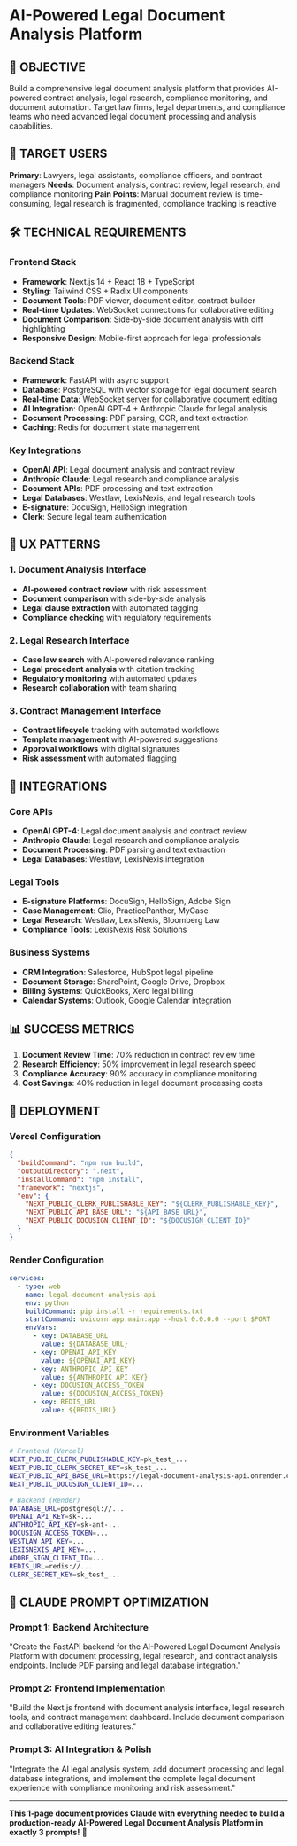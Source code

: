 # AI-Powered Legal Document Analysis Platform

## 🎯 OBJECTIVE
Build a comprehensive legal document analysis platform that provides AI-powered contract analysis, legal research, compliance monitoring, and document automation. Target law firms, legal departments, and compliance teams who need advanced legal document processing and analysis capabilities.

## 👥 TARGET USERS
**Primary**: Lawyers, legal assistants, compliance officers, and contract managers
**Needs**: Document analysis, contract review, legal research, and compliance monitoring
**Pain Points**: Manual document review is time-consuming, legal research is fragmented, compliance tracking is reactive

## 🛠️ TECHNICAL REQUIREMENTS

### Frontend Stack
- **Framework**: Next.js 14 + React 18 + TypeScript
- **Styling**: Tailwind CSS + Radix UI components
- **Document Tools**: PDF viewer, document editor, contract builder
- **Real-time Updates**: WebSocket connections for collaborative editing
- **Document Comparison**: Side-by-side document analysis with diff highlighting
- **Responsive Design**: Mobile-first approach for legal professionals

### Backend Stack
- **Framework**: FastAPI with async support
- **Database**: PostgreSQL with vector storage for legal document search
- **Real-time Data**: WebSocket server for collaborative document editing
- **AI Integration**: OpenAI GPT-4 + Anthropic Claude for legal analysis
- **Document Processing**: PDF parsing, OCR, and text extraction
- **Caching**: Redis for document state management

### Key Integrations
- **OpenAI API**: Legal document analysis and contract review
- **Anthropic Claude**: Legal research and compliance analysis
- **Document APIs**: PDF processing and text extraction
- **Legal Databases**: Westlaw, LexisNexis, and legal research tools
- **E-signature**: DocuSign, HelloSign integration
- **Clerk**: Secure legal team authentication

## 🎨 UX PATTERNS

### 1. Document Analysis Interface
- **AI-powered contract review** with risk assessment
- **Document comparison** with side-by-side analysis
- **Legal clause extraction** with automated tagging
- **Compliance checking** with regulatory requirements

### 2. Legal Research Interface
- **Case law search** with AI-powered relevance ranking
- **Legal precedent analysis** with citation tracking
- **Regulatory monitoring** with automated updates
- **Research collaboration** with team sharing

### 3. Contract Management Interface
- **Contract lifecycle** tracking with automated workflows
- **Template management** with AI-powered suggestions
- **Approval workflows** with digital signatures
- **Risk assessment** with automated flagging

## 🔗 INTEGRATIONS

### Core APIs
- **OpenAI GPT-4**: Legal document analysis and contract review
- **Anthropic Claude**: Legal research and compliance analysis
- **Document Processing**: PDF parsing and text extraction
- **Legal Databases**: Westlaw, LexisNexis integration

### Legal Tools
- **E-signature Platforms**: DocuSign, HelloSign, Adobe Sign
- **Case Management**: Clio, PracticePanther, MyCase
- **Legal Research**: Westlaw, LexisNexis, Bloomberg Law
- **Compliance Tools**: LexisNexis Risk Solutions

### Business Systems
- **CRM Integration**: Salesforce, HubSpot legal pipeline
- **Document Storage**: SharePoint, Google Drive, Dropbox
- **Billing Systems**: QuickBooks, Xero legal billing
- **Calendar Systems**: Outlook, Google Calendar integration

## 📊 SUCCESS METRICS
1. **Document Review Time**: 70% reduction in contract review time
2. **Research Efficiency**: 50% improvement in legal research speed
3. **Compliance Accuracy**: 90% accuracy in compliance monitoring
4. **Cost Savings**: 40% reduction in legal document processing costs

## 🚀 DEPLOYMENT

### Vercel Configuration
```json
{
  "buildCommand": "npm run build",
  "outputDirectory": ".next",
  "installCommand": "npm install",
  "framework": "nextjs",
  "env": {
    "NEXT_PUBLIC_CLERK_PUBLISHABLE_KEY": "${CLERK_PUBLISHABLE_KEY}",
    "NEXT_PUBLIC_API_BASE_URL": "${API_BASE_URL}",
    "NEXT_PUBLIC_DOCUSIGN_CLIENT_ID": "${DOCUSIGN_CLIENT_ID}"
  }
}
```

### Render Configuration
```yaml
services:
  - type: web
    name: legal-document-analysis-api
    env: python
    buildCommand: pip install -r requirements.txt
    startCommand: uvicorn app.main:app --host 0.0.0.0 --port $PORT
    envVars:
      - key: DATABASE_URL
        value: ${DATABASE_URL}
      - key: OPENAI_API_KEY
        value: ${OPENAI_API_KEY}
      - key: ANTHROPIC_API_KEY
        value: ${ANTHROPIC_API_KEY}
      - key: DOCUSIGN_ACCESS_TOKEN
        value: ${DOCUSIGN_ACCESS_TOKEN}
      - key: REDIS_URL
        value: ${REDIS_URL}
```

### Environment Variables
```bash
# Frontend (Vercel)
NEXT_PUBLIC_CLERK_PUBLISHABLE_KEY=pk_test_...
NEXT_PUBLIC_CLERK_SECRET_KEY=sk_test_...
NEXT_PUBLIC_API_BASE_URL=https://legal-document-analysis-api.onrender.com
NEXT_PUBLIC_DOCUSIGN_CLIENT_ID=...

# Backend (Render)
DATABASE_URL=postgresql://...
OPENAI_API_KEY=sk-...
ANTHROPIC_API_KEY=sk-ant-...
DOCUSIGN_ACCESS_TOKEN=...
WESTLAW_API_KEY=...
LEXISNEXIS_API_KEY=...
ADOBE_SIGN_CLIENT_ID=...
REDIS_URL=redis://...
CLERK_SECRET_KEY=sk_test_...
```

## 🎯 CLAUDE PROMPT OPTIMIZATION

### Prompt 1: Backend Architecture
"Create the FastAPI backend for the AI-Powered Legal Document Analysis Platform with document processing, legal research, and contract analysis endpoints. Include PDF parsing and legal database integration."

### Prompt 2: Frontend Implementation
"Build the Next.js frontend with document analysis interface, legal research tools, and contract management dashboard. Include document comparison and collaborative editing features."

### Prompt 3: AI Integration & Polish
"Integrate the AI legal analysis system, add document processing and legal database integrations, and implement the complete legal document experience with compliance monitoring and risk assessment."

---

**This 1-page document provides Claude with everything needed to build a production-ready AI-Powered Legal Document Analysis Platform in exactly 3 prompts!** 🚀
